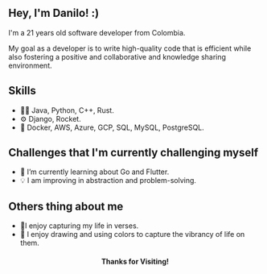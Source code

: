 ## Hey, I'm Danilo! :)  
I'm a 21 years old software developer from Colombia.

My goal as a developer is to write high-quality code that is efficient while also fostering a positive and collaborative and knowledge sharing environment.

## Skills
- 👨‍💻 Java, Python, C++, Rust.
- ⚙️ Django, Rocket.
- 🚀 Docker, AWS, Azure, GCP, SQL, MySQL, PostgreSQL.

## Challenges that I'm currently challenging myself
- 🌱 I’m currently learning about Go and Flutter.
- 💡 I am improving in abstraction and problem-solving.

## Others thing about me
- 📝I enjoy capturing my life in verses.
- 🎨 I enjoy drawing and using colors to capture the vibrancy of life on them.

<h4 align="center"> Thanks for Visiting!</h4>
